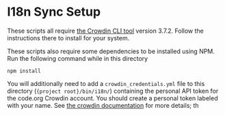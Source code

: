 # I18n Sync Setup

These scripts all require [the Crowdin CLI tool][1] version 3.7.2. Follow the
instructions there to install for your system.

These scripts also require some dependencies to be installed using NPM. Run the
following command while in this directory
```
npm install
```

You will additionally need to add a `crowdin_credentials.yml` file to this
directory (`{project root}/bin/i18n/`) containing the personal API token for the code.org
Crowdin account. You should create a personal token labeled with your name. See [the crowdin documentation][2]
for more details; th

[1]: https://support.crowdin.com/cli-tool/
[2]: https://crowdin.com/settings#api-key 
